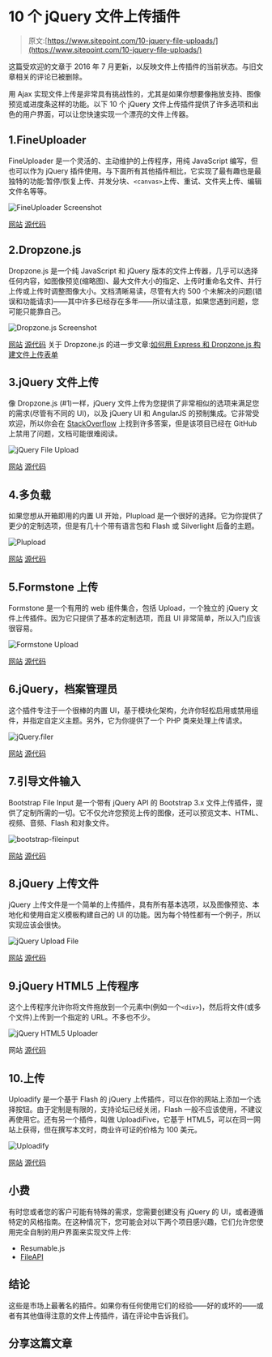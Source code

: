 # 10 个 jQuery 文件上传插件

> 原文:[https://www.sitepoint.com/10-jquery-file-uploads/](https://www.sitepoint.com/10-jquery-file-uploads/)

这篇受欢迎的文章于 2016 年 7 月更新，以反映文件上传插件的当前状态。与旧文章相关的评论已被删除。

用 Ajax 实现文件上传是非常具有挑战性的，尤其是如果你想要像拖放支持、图像预览或进度条这样的功能。以下 10 个 jQuery 文件上传插件提供了许多选项和出色的用户界面，可以让您快速实现一个漂亮的文件上传器。

## 1.FineUploader

FineUploader 是一个灵活的、主动维护的上传程序，用纯 JavaScript 编写，但也可以作为 jQuery 插件使用。与下面所有其他插件相比，它实现了最有趣也是最独特的功能:暂停/恢复上传、并发分块、`<canvas>`上传、重试、文件夹上传、编辑文件名等等。

![FineUploader Screenshot](../Images/0a5068511d9f364882401a92907e7e6d.png)

[网站](http://docs.fineuploader.com/integrating/jquery.html)
[源代码](https://github.com/FineUploader/fine-uploader)

## 2.Dropzone.js

Dropzone.js 是一个纯 JavaScript 和 jQuery 版本的文件上传器，几乎可以选择任何内容，如图像预览(缩略图)、最大文件大小的指定、上传时重命名文件、并行上传或上传时调整图像大小。文档清晰易读，尽管有大约 500 个未解决的问题(错误和功能请求)——其中许多已经存在多年——所以请注意，如果您遇到问题，您可能只能靠自己。

![Dropzone.js Screenshot](../Images/cfdb34e6ffc2d4c035bd073696dcbdfc.png)

[网站](http://www.dropzonejs.com)
[源代码](https://github.com/enyo/dropzone)
关于 Dropzone.js 的进一步文章:[如何用 Express 和 Dropzone.js 构建文件上传表单](https://www.sitepoint.com/file-upload-form-express-dropzone-js/)

## 3.jQuery 文件上传

像 Dropzone.js (#1)一样，jQuery 文件上传为您提供了非常相似的选项来满足您的需求(尽管有不同的 UI)，以及 jQuery UI 和 AngularJS 的预制集成。它非常受欢迎，所以你会在 [StackOverflow](http://stackoverflow.com/search?q=%22jQuery+File+Upload%22) 上找到许多答案，但是该项目已经在 GitHub 上禁用了问题，文档可能很难阅读。

![jQuery File Upload](../Images/062589435af80e0b6c0316c8886191ab.png)

[网站](https://blueimp.github.io/jQuery-File-Upload/)
[源代码](https://github.com/blueimp/jQuery-File-Upload/)

## 4.多负载

如果您想从开箱即用的内置 UI 开始，Plupload 是一个很好的选择。它为你提供了更少的定制选项，但是有几十个带有语言包和 Flash 或 Silverlight 后备的主题。

![Plupload](../Images/e6d1af04b4e06b05459fd76e40edcd96.png)

[网站](http://www.plupload.com)
[源代码](http://www.plupload.com/download)

## 5.Formstone 上传

Formstone 是一个有用的 web 组件集合，包括 Upload，一个独立的 jQuery 文件上传插件。因为它只提供了基本的定制选项，而且 UI 非常简单，所以入门应该很容易。

![Formstone Upload](../Images/e03a45baa1a6164171cf6133acaa5750.png)

[网站](https://formstone.it/components/upload/)
[源代码](https://github.com/Formstone/Formstone/)

## 6.jQuery，档案管理员

这个插件专注于一个很棒的内置 UI，基于模块化架构，允许你轻松启用或禁用组件，并指定自定义主题。另外，它为你提供了一个 PHP 类来处理上传请求。

![jQuery.filer](../Images/2db0f069cb0ab5ec21268f2db943f51f.png)

[网站](http://filer.grandesign.md/)
[源代码](https://github.com/CreativeDream/jquery.filer)

## 7.引导文件输入

Bootstrap File Input 是一个带有 jQuery API 的 Bootstrap 3.x 文件上传插件，提供了定制所需的一切。它不仅允许您预览上传的图像，还可以预览文本、HTML、视频、音频、Flash 和对象文件。

![bootstrap-fileinput](../Images/7abc6c05ca7b6247430545ea12c3f5d9.png)

[网站](http://plugins.krajee.com/file-input)
[源代码](https://github.com/kartik-v/bootstrap-fileinput)

## 8.jQuery 上传文件

jQuery 上传文件是一个简单的上传插件，具有所有基本选项，以及图像预览、本地化和使用自定义模板构建自己的 UI 的功能。因为每个特性都有一个例子，所以实现应该会很快。

![jQuery Upload File](../Images/a072ad37fc8b76e470abfe91961f9bb8.png)

[网站](http://hayageek.com/docs/jquery-upload-file.php)
[源代码](https://github.com/hayageek/jquery-upload-file)

## 9.jQuery HTML5 上传程序

这个上传程序允许你将文件拖放到一个元素中(例如一个`<div>`)，然后将文件(或多个文件)上传到一个指定的 URL。不多也不少。

![jQuery HTML5 Uploader](../Images/ee93cc0b0527b6db173d2cc759a06ea4.png)

网站
[源代码](https://github.com/MicheleBertoli/jquery-html5-uploader)

## 10.上传

Uploadify 是一个基于 Flash 的 jQuery 上传插件，可以在你的网站上添加一个选择按钮。由于定制是有限的，支持论坛已经关闭，Flash 一般不应该使用，不建议再使用它。还有另一个插件，叫做 UploadiFive，它基于 HTML5，可以在同一网站上获得，但在撰写本文时，商业许可证的价格为 100 美元。

![Uploadify](../Images/fc89438fb534a4f2eb6fe74940e41d43.png)

[网站](http://www.uploadify.com/)
[源代码](http://www.uploadify.com/download/)

## 小费

有时您或者您的客户可能有特殊的需求，您需要创建没有 jQuery 的 UI，或者遵循特定的风格指南。在这种情况下，您可能会对以下两个项目感兴趣，它们允许您使用完全自制的用户界面来实现文件上传:

*   Resumable.js
*   [FileAPI](http://mailru.github.io/FileAPI/)

## 结论

这些是市场上最著名的插件。如果你有任何使用它们的经验——好的或坏的——或者有其他值得注意的文件上传插件，请在评论中告诉我们。

## 分享这篇文章